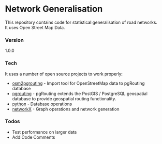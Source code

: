 # Network Generalisation
This repository contains code for statistical generalisation of road networks. It uses Open Street Map Data.

### Version
1.0.0

### Tech

It uses a number of open source projects to work properly:
* [osm2pgrouting](https://github.com/pgRouting/osm2pgrouting) - Import tool for OpenStreetMap data to pgRouting database
* [pgrouting](https://github.com/pgRouting/pgrouting) - pgRouting extends the PostGIS / PostgreSQL geospatial database to provide geospatial routing functionality.
* [python](http://initd.org/psycopg/) - Database operations
* [networkX](https://networkx.github.io/) - Graph operations and network generation

### Todos

 - Test performance on larger data
 - Add Code Comments
